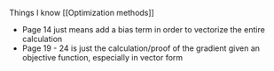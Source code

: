 
Things I know
[[Optimization methods]]

- Page 14 just means add a bias term in order to vectorize the entire calculation
- Page 19 - 24 is just the calculation/proof of the gradient given an objective function, especially in vector form